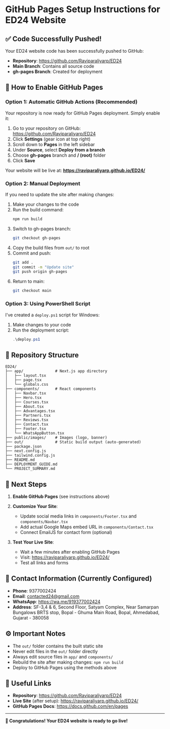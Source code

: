 # GitHub Pages Setup Instructions for ED24 Website

## ✅ Code Successfully Pushed!

Your ED24 website code has been successfully pushed to GitHub:
- **Repository**: https://github.com/Raviparaliyarp/ED24
- **Main Branch**: Contains all source code
- **gh-pages Branch**: Created for deployment

## 🚀 How to Enable GitHub Pages

### Option 1: Automatic GitHub Actions (Recommended)

Your repository is now ready for GitHub Pages deployment. Simply enable it:

1. Go to your repository on GitHub: https://github.com/Raviparaliyarp/ED24
2. Click **Settings** (gear icon at top right)
3. Scroll down to **Pages** in the left sidebar
4. Under **Source**, select **Deploy from a branch**
5. Choose **gh-pages** branch and **/ (root)** folder
6. Click **Save**

Your website will be live at: **https://raviparaliyarp.github.io/ED24/**

### Option 2: Manual Deployment

If you need to update the site after making changes:

1. Make your changes to the code
2. Run the build command:
   ```bash
   npm run build
   ```
3. Switch to gh-pages branch:
   ```bash
   git checkout gh-pages
   ```
4. Copy the build files from `out/` to root
5. Commit and push:
   ```bash
   git add .
   git commit -m "Update site"
   git push origin gh-pages
   ```
6. Return to main:
   ```bash
   git checkout main
   ```

### Option 3: Using PowerShell Script

I've created a `deploy.ps1` script for Windows:

1. Make changes to your code
2. Run the deployment script:
   ```powershell
   .\deploy.ps1
   ```

## 📁 Repository Structure

```
ED24/
├── app/              # Next.js app directory
│   ├── layout.tsx
│   ├── page.tsx
│   └── globals.css
├── components/       # React components
│   ├── Navbar.tsx
│   ├── Hero.tsx
│   ├── Courses.tsx
│   ├── About.tsx
│   ├── Advantages.tsx
│   ├── Partners.tsx
│   ├── Reviews.tsx
│   ├── Contact.tsx
│   ├── Footer.tsx
│   └── WhatsAppButton.tsx
├── public/images/    # Images (logo, banner)
├── out/              # Static build output (auto-generated)
├── package.json
├── next.config.js
├── tailwind.config.js
├── README.md
├── DEPLOYMENT_GUIDE.md
└── PROJECT_SUMMARY.md
```

## 🎯 Next Steps

1. **Enable GitHub Pages** (see instructions above)
2. **Customize Your Site**:
   - Update social media links in `components/Footer.tsx` and `components/Navbar.tsx`
   - Add actual Google Maps embed URL in `components/Contact.tsx`
   - Connect EmailJS for contact form (optional)

3. **Test Your Live Site**:
   - Wait a few minutes after enabling GitHub Pages
   - Visit: https://raviparaliyarp.github.io/ED24/
   - Test all links and forms

## 📧 Contact Information (Currently Configured)

- **Phone**: 9377002424
- **Email**: contacted24@gmail.com  
- **WhatsApp**: https://wa.me/919377002424
- **Address**: SF-3,4 & 6, Second Floor, Satyam Complex, Near Samarpan Bungalows BRTS stop, Bopal - Ghuma Main Road, Bopal, Ahmedabad, Gujarat - 380058

## ⚙️ Important Notes

- The `out/` folder contains the built static site
- Never edit files in the `out/` folder directly
- Always edit source files in `app/` and `components/`
- Rebuild the site after making changes: `npm run build`
- Deploy to GitHub Pages using the methods above

## 🔗 Useful Links

- **Repository**: https://github.com/Raviparaliyarp/ED24
- **Live Site** (after setup): https://raviparaliyarp.github.io/ED24/
- **GitHub Pages Docs**: https://docs.github.com/en/pages

---

**🎉 Congratulations! Your ED24 website is ready to go live!**


